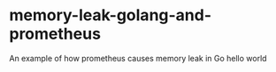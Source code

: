 # memory-leak-golang-and-prometheus
An example of how prometheus causes memory leak in Go
hello world
